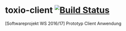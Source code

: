 # toxio-client [![Build Status](https://travis-ci.org/HTW-Berlin-UI/toxio-client.svg?branch=master)](https://travis-ci.org/HTW-Berlin-UI/toxio-client)

[Softwareprojekt WS 2016/17] Prototyp Client Anwendung
